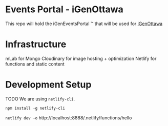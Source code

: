 # Events Portal - iGenOttawa
This repo will hold the iGenEventsPortal &trade; that will be used for [iGenOttawa](https://igenottawaca.previews.rebel.com/)

# Infrastructure
mLab for Mongo
Cloudinary for image hosting + optimization
Netlify for functions and static content

# Development Setup
TODO
We are using `netlify-cli`.

`npm install -g netlify-cli`

`netlify dev -o`
http://localhost:8888/.netlify/functions/hello